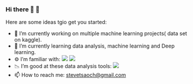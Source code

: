 ### Hi there 👋 :haircut:

Here are some ideas tgio get you started:

- 🔭 I’m currently working on multiple machine learning projects( data set on kaggle).
- 🌱 I’m currently learning data analysis, machine learning and Deep learning.
- ⚙ I’m familiar with:
![](https://img.shields.io/badge/python-3.8-blue) ![](https://img.shields.io/badge/SQL-MySQL-blue)
- 📉 I’m good at these data analysis tools:
![](https://img.shields.io/badge/sklean-0.19-green) 
- 📫 How to reach me: stevetsaoch@gmail.com

